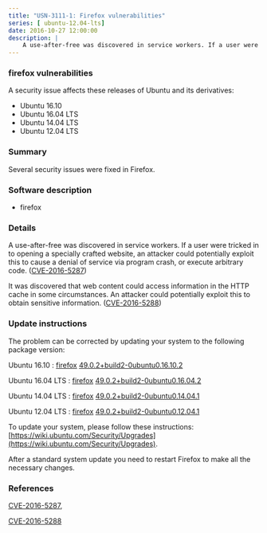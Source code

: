 ```yaml
---
title: "USN-3111-1: Firefox vulnerabilities"
series: [ ubuntu-12.04-lts]
date: 2016-10-27 12:00:00
description: |
    A use-after-free was discovered in service workers. If a user were tricked in to opening a specially crafted website, an attacker could potentially exploit this to cause a denial of service via program crash, or execute arbitrary code. ([CVE-2016-5287](http://people.ubuntu.com/~ubuntu-security/cve/CVE-2016-5287))
--- 
```

 
 


### firefox vulnerabilities

A security issue affects these releases of Ubuntu and its derivatives:

* Ubuntu 16.10
* Ubuntu 16.04 LTS
* Ubuntu 14.04 LTS
* Ubuntu 12.04 LTS

### Summary

Several security issues were fixed in Firefox. 

### Software description

* firefox 

### Details

A use-after-free was discovered in service workers. If a user were tricked in to opening a specially crafted website, an attacker could potentially exploit this to cause a denial of service via program crash, or execute arbitrary code. ([CVE-2016-5287](http://people.ubuntu.com/~ubuntu-security/cve/CVE-2016-5287))

It was discovered that web content could access information in the HTTP cache in some circumstances. An attacker could potentially exploit this to obtain sensitive information. ([CVE-2016-5288](http://people.ubuntu.com/~ubuntu-security/cve/CVE-2016-5288)) 

### Update instructions

The problem can be corrected by updating your system to the following package version:

Ubuntu 16.10
 : [firefox](https://launchpad.net/ubuntu/+source/firefox) <span> [49.0.2+build2-0ubuntu0.16.10.2](https://launchpad.net/ubuntu/+source/firefox/49.0.2+build2-0ubuntu0.16.10.2) </span> 

Ubuntu 16.04 LTS
 : [firefox](https://launchpad.net/ubuntu/+source/firefox) <span> [49.0.2+build2-0ubuntu0.16.04.2](https://launchpad.net/ubuntu/+source/firefox/49.0.2+build2-0ubuntu0.16.04.2) </span> 

Ubuntu 14.04 LTS
 : [firefox](https://launchpad.net/ubuntu/+source/firefox) <span> [49.0.2+build2-0ubuntu0.14.04.1](https://launchpad.net/ubuntu/+source/firefox/49.0.2+build2-0ubuntu0.14.04.1) </span> 

Ubuntu 12.04 LTS
 : [firefox](https://launchpad.net/ubuntu/+source/firefox) <span> [49.0.2+build2-0ubuntu0.12.04.1](https://launchpad.net/ubuntu/+source/firefox/49.0.2+build2-0ubuntu0.12.04.1) </span> 

To update your system, please follow these instructions: [https://wiki.ubuntu.com/Security/Upgrades](https://wiki.ubuntu.com/Security/Upgrades).

After a standard system update you need to restart Firefox to make all the necessary changes. 

### References

 
 [CVE-2016-5287](http://people.ubuntu.com/~ubuntu-security/cve/CVE-2016-5287), 

 [CVE-2016-5288](http://people.ubuntu.com/~ubuntu-security/cve/CVE-2016-5288)
 

